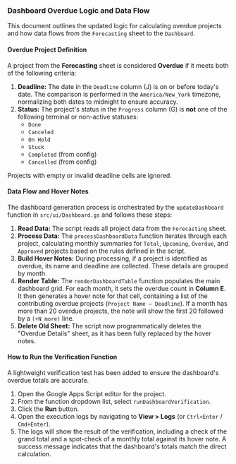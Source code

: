 ### Dashboard Overdue Logic and Data Flow

This document outlines the updated logic for calculating overdue projects and how data flows from the `Forecasting` sheet to the `Dashboard`.

#### Overdue Project Definition

A project from the **Forecasting** sheet is considered **Overdue** if it meets both of the following criteria:

1.  **Deadline:** The date in the `Deadline` column (J) is on or before today's date. The comparison is performed in the `America/New_York` timezone, normalizing both dates to midnight to ensure accuracy.
2.  **Status:** The project's status in the `Progress` column (G) is **not** one of the following terminal or non-active statuses:
    *   `Done`
    *   `Canceled`
    *   `On Hold`
    *   `Stuck`
    *   `Completed` (from config)
    *   `Cancelled` (from config)

Projects with empty or invalid deadline cells are ignored.

#### Data Flow and Hover Notes

The dashboard generation process is orchestrated by the `updateDashboard` function in `src/ui/Dashboard.gs` and follows these steps:

1.  **Read Data:** The script reads all project data from the `Forecasting` sheet.
2.  **Process Data:** The `processDashboardData` function iterates through each project, calculating monthly summaries for `Total`, `Upcoming`, `Overdue`, and `Approved` projects based on the rules defined in the script.
3.  **Build Hover Notes:** During processing, if a project is identified as overdue, its name and deadline are collected. These details are grouped by month.
4.  **Render Table:** The `renderDashboardTable` function populates the main dashboard grid. For each month, it sets the overdue count in **Column E**. It then generates a hover note for that cell, containing a list of the contributing overdue projects (`Project Name — Deadline`). If a month has more than 20 overdue projects, the note will show the first 20 followed by a `(+N more)` line.
5.  **Delete Old Sheet:** The script now programmatically deletes the "Overdue Details" sheet, as it has been fully replaced by the hover notes.

#### How to Run the Verification Function

A lightweight verification test has been added to ensure the dashboard's overdue totals are accurate.

1.  Open the Google Apps Script editor for the project.
2.  From the function dropdown list, select `runDashboardVerification`.
3.  Click the **Run** button.
4.  Open the execution logs by navigating to **View > Logs** (or `Ctrl+Enter` / `Cmd+Enter`).
5.  The logs will show the result of the verification, including a check of the grand total and a spot-check of a monthly total against its hover note. A success message indicates that the dashboard's totals match the direct calculation.